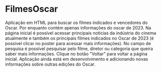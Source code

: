 # FilmesOscar
Aplicação em HTML para buscar os filmes indicados e vencedores do Oscar. Por enquanto contém apenas informações do oscar de 2023. 
Na página inicial é possível acessar principais notícias da indústria do cinema atualmente e também os principais filmes indicados no Oscar de 2023 (é possível clicar no poster para acessar mais informações). 
No campo de pesquisa é possível pesquisar pelo filme, diretor ou categoria que queira saber mais informações. 
Clique no botão "Voltar" para voltar a página inicial. 
Aplicação ainda está em desenvolvimento e adicionando novas informações sobre outras edições do Oscar. 
